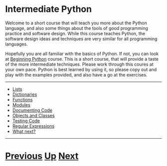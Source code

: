 ---
---

# Intermediate Python

Welcome to a short course that will teach you more about the Python language, and also some things
about the tools of good programming practice and software design. While this course teaches 
Python, the software design ideas and techniques are very similar for all programming languages.

Hopefully you are all familiar with the basics of Python. If not, you can look at
[Beginning Python](../beginning_python/README.md) course. This is a short course,
that will provide a taste of the more intermediate techniques. Please work through
this coures at your own pace. Python is best learned by using it, so please copy out and play with the
examples provided, and also have a go at the exercises.

***

* [Lists](lists.md)
* [Dictionaries](dictionaries.md)
* [Functions](functions.md)
* [Modules](modules.md)
* [Documenting Code](documenting.md)
* [Objects and Classes](objects.md)
* [Testing Code](testing.md)
* [Regular Expressions](regexp.md)
* [What next?](whatnext.md)

***

# [Previous](../README.md) [Up](../main/courses.md) [Next](lists.md) 
